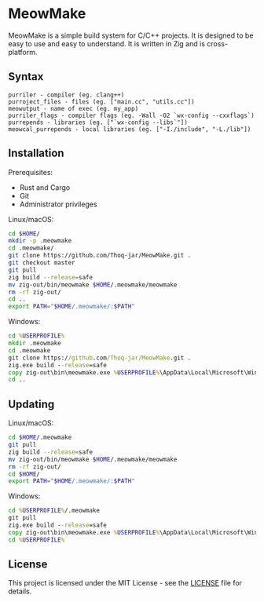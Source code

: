 # MeowMake

MeowMake is a simple build system for C/C++ projects. It is designed to be easy to use and easy to understand.
It is written in Zig and is cross-platform.

## Syntax
```meowfile
purriler - compiler (eg. clang++)
purroject_files - files (eg. ["main.cc", "utils.cc"])
meowutput - name of exec (eg. my_app)
purriler_flags - compiler flags (eg. -Wall -O2 `wx-config --cxxflags`)
purrepends - libraries (eg. ["`wx-config --libs`"])
meowcal_purrepends - local libraries (eg. ["-I./include", "-L./lib"])
```

## Installation
Prerequisites:
- Rust and Cargo
- Git
- Administrator privileges

Linux/macOS:
```bash
cd $HOME/
mkdir -p .meowmake
cd .meowmake/
git clone https://github.com/Thoq-jar/MeowMake.git .
git checkout master
git pull
zig build --release=safe
mv zig-out/bin/meowmake $HOME/.meowmake/meowmake
rm -rf zig-out/
cd ..
export PATH="$HOME/.meowmake/:$PATH"
```

Windows:
```cmd
cd %USERPROFILE%
mkdir .meowmake
cd .meowmake
git clone https://github.com/Thoq-jar/MeowMake.git .
zig.exe build --release=safe
copy zig-out\bin\meowmake.exe %USERPROFILE%\AppData\Local\Microsoft\WindowsApps
cd ..
```

## Updating
Linux/macOS:
```bash
cd $HOME/.meowmake
git pull
zig build --release=safe
mv zig-out/bin/meowmake $HOME/.meowmake/meowmake
rm -rf zig-out/
cd $HOME/
export PATH="$HOME/.meowmake/:$PATH"
```

Windows:
```cmd
cd %USERPROFILE%/.meowmake
git pull
zig.exe build --release=safe
copy zig-out\bin\meowmake.exe %USERPROFILE%\AppData\Local\Microsoft\WindowsApps
cd %USERPROFILE%
```

## License
This project is licensed under the MIT License - see the [LICENSE](LICENSE) file for details.
